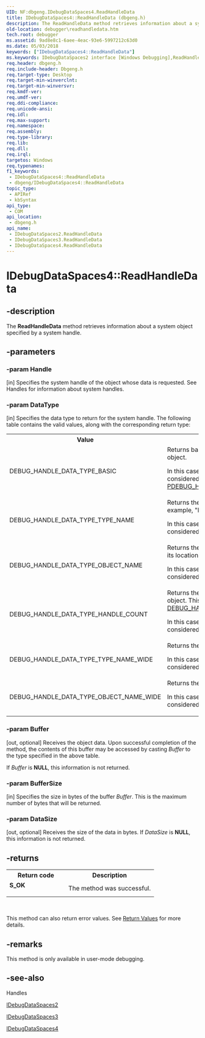 ```yaml
---
UID: NF:dbgeng.IDebugDataSpaces4.ReadHandleData
title: IDebugDataSpaces4::ReadHandleData (dbgeng.h)
description: The ReadHandleData method retrieves information about a system object specified by a system handle.
old-location: debugger\readhandledata.htm
tech.root: debugger
ms.assetid: 9ad8e8c1-6aee-4eac-93e6-5997212c63d0
ms.date: 05/03/2018
keywords: ["IDebugDataSpaces4::ReadHandleData"]
ms.keywords: IDebugDataSpaces2 interface [Windows Debugging],ReadHandleData method, IDebugDataSpaces2::ReadHandleData, IDebugDataSpaces3 interface [Windows Debugging],ReadHandleData method, IDebugDataSpaces3::ReadHandleData, IDebugDataSpaces4 interface [Windows Debugging],ReadHandleData method, IDebugDataSpaces4.ReadHandleData, IDebugDataSpaces4::ReadHandleData, IDebugDataSpaces_cbad043a-7b6e-4c5c-8a14-9a7b20a0b125.xml, ReadHandleData, ReadHandleData method [Windows Debugging], ReadHandleData method [Windows Debugging],IDebugDataSpaces2 interface, ReadHandleData method [Windows Debugging],IDebugDataSpaces3 interface, ReadHandleData method [Windows Debugging],IDebugDataSpaces4 interface, dbgeng/IDebugDataSpaces2::ReadHandleData, dbgeng/IDebugDataSpaces3::ReadHandleData, dbgeng/IDebugDataSpaces4::ReadHandleData, debugger.readhandledata
req.header: dbgeng.h
req.include-header: Dbgeng.h
req.target-type: Desktop
req.target-min-winverclnt: 
req.target-min-winversvr: 
req.kmdf-ver: 
req.umdf-ver: 
req.ddi-compliance: 
req.unicode-ansi: 
req.idl: 
req.max-support: 
req.namespace: 
req.assembly: 
req.type-library: 
req.lib: 
req.dll: 
req.irql: 
targetos: Windows
req.typenames: 
f1_keywords:
 - IDebugDataSpaces4::ReadHandleData
 - dbgeng/IDebugDataSpaces4::ReadHandleData
topic_type:
 - APIRef
 - kbSyntax
api_type:
 - COM
api_location:
 - dbgeng.h
api_name:
 - IDebugDataSpaces2.ReadHandleData
 - IDebugDataSpaces3.ReadHandleData
 - IDebugDataSpaces4.ReadHandleData
---
```


# IDebugDataSpaces4::ReadHandleData


## -description

The <b>ReadHandleData</b> method retrieves information about a system object specified by a system handle.

## -parameters

### -param Handle 

[in]
Specifies the system handle of the object whose data is requested.  See Handles for information about system handles.

### -param DataType 

[in]
Specifies the data type to return for the system handle.  The following table contains the valid values, along with the corresponding return type:

<table>
<tr>
<th>Value</th>
<th>Description</th>
</tr>
<tr>
<td>
DEBUG_HANDLE_DATA_TYPE_BASIC

</td>
<td>
Returns basic information about the system object.

In this case, the argument <i>Buffer</i> can be considered to have type <a href="https://docs.microsoft.com/windows-hardware/drivers/ddi/dbgeng/ns-dbgeng-_debug_handle_data_basic">PDEBUG_HANDLE_DATA_BASIC</a>.

</td>
</tr>
<tr>
<td>
DEBUG_HANDLE_DATA_TYPE_TYPE_NAME

</td>
<td>
Returns the name of the object type.  For example, "Process" or "Thread".

In this case, the argument <i>Buffer</i> can be considered to have type PSTR.

</td>
</tr>
<tr>
<td>
DEBUG_HANDLE_DATA_TYPE_OBJECT_NAME

</td>
<td>
Returns the name of the object.  This includes its location in the object directory.

In this case, the argument <i>Buffer</i> can be considered to have type PSTR.

</td>
</tr>
<tr>
<td>
DEBUG_HANDLE_DATA_TYPE_HANDLE_COUNT

</td>
<td>
Returns the number of handles held by the object.  This is similar to the field <a href="https://docs.microsoft.com/windows-hardware/drivers/ddi/dbgeng/ns-dbgeng-_debug_handle_data_basic">DEBUG_HANDLE_DATA_BASIC</a>.<b>HandleCount</b>.

In this case, the argument <i>Buffer</i> can be considered to have type PULONG.

</td>
</tr>
<tr>
<td>
DEBUG_HANDLE_DATA_TYPE_TYPE_NAME_WIDE

</td>
<td>
Returns the name of the object type.

In this case, the argument <i>Buffer</i> can be considered to have type PWSTR

</td>
</tr>
<tr>
<td>
DEBUG_HANDLE_DATA_TYPE_OBJECT_NAME_WIDE

</td>
<td>
Returns the name of the object.

In this case, the argument <i>Buffer</i> can be considered to have type PWSTR.

</td>
</tr>
</table>

### -param Buffer 

[out, optional]
Receives the object data.  Upon successful completion of the method, the contents of this buffer may be accessed by casting <i>Buffer</i> to the type specified in the above table.

If <i>Buffer</i> is <b>NULL</b>, this information is not returned.

### -param BufferSize 

[in]
Specifies the size in bytes of the buffer <i>Buffer</i>.  This is the maximum number of bytes that will be returned.

### -param DataSize 

[out, optional]
Receives the size of the data in bytes.  If <i>DataSize</i> is <b>NULL</b>, this information is not returned.

## -returns

<table>
<tr>
<th>Return code</th>
<th>Description</th>
</tr>
<tr>
<td width="40%">
<dl>
<dt><b>S_OK</b></dt>
</dl>
</td>
<td width="60%">
The method was successful.

</td>
</tr>
</table>
 

This method can also return error values.  See <a href="https://docs.microsoft.com/windows-hardware/drivers/debugger/hresult-values">Return Values</a> for more details.

## -remarks

This method is only available in user-mode debugging.

## -see-also

Handles



<a href="https://docs.microsoft.com/windows-hardware/drivers/ddi/dbgeng/nn-dbgeng-idebugdataspaces2">IDebugDataSpaces2</a>



<a href="https://docs.microsoft.com/windows-hardware/drivers/ddi/dbgeng/nn-dbgeng-idebugdataspaces3">IDebugDataSpaces3</a>



<a href="https://docs.microsoft.com/windows-hardware/drivers/ddi/dbgeng/nn-dbgeng-idebugdataspaces4">IDebugDataSpaces4</a>

